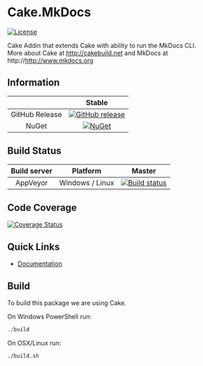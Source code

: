 # Cake.MkDocs

[![License](http://img.shields.io/:license-mit-blue.svg)](http://cake-contrib.mit-license.org)

Cake Addin that extends Cake with ability to run the MkDocs CLI.  
More about Cake at http://cakebuild.net and MkDocs at http://http://www.mkdocs.org

## Information

| |Stable|
|:--:|:--:|
|GitHub Release|[![GitHub release](https://img.shields.io/github/release/michalkowal/Cake.MkDocs.svg)](https://github.com/michalkowal/Cake.MkDocs/releases/latest)|
|NuGet|[![NuGet](https://img.shields.io/nuget/v/Cake.MkDocs.svg)](https://www.nuget.org/packages/Cake.MkDocs)|

## Build Status

|Build server|Platform|Master|
|:--:|:--:|:--:|
|AppVeyor|Windows / Linux|[![Build status](https://ci.appveyor.com/api/projects/status/11v85q39ds55t8fg/branch/master?svg=true)](https://ci.appveyor.com/project/michalkowal/cake-mkdocs/branch/master)|

## Code Coverage

[![Coverage Status](https://coveralls.io/repos/github/michalkowal/Cake.MkDocs/badge.svg?branch=master)](https://coveralls.io/github/michalkowal/Cake.MkDocs?branch=master)

## Quick Links

- [Documentation](https://michalkowal.github.io/Cake.MkDocs)

## Build

To build this package we are using Cake.

On Windows PowerShell run:

```powershell
./build
```

On OSX/Linux run:

```bash
./build.sh
```
